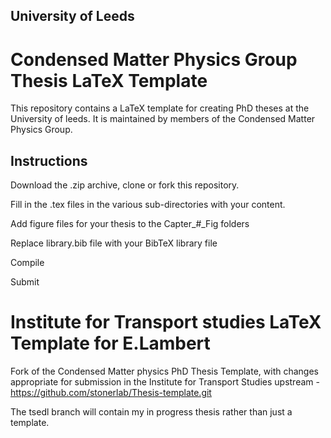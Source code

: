University of Leeds
-------------------

Condensed Matter Physics Group Thesis LaTeX Template
====================================================

This repository contains a LaTeX template for creating PhD theses at the University of leeds. It is maintained by members of the Condensed Matter Physics Group.

Instructions
------------

Download the .zip archive, clone or fork this repository.

Fill in the .tex files in the various sub-directories with your content.

Add figure files for your thesis to the Capter_#_Fig folders

Replace library.bib file with your BibTeX library file

Compile

Submit

Institute for Transport studies LaTeX Template for E.Lambert
=======================================================
Fork of the Condensed Matter physics PhD Thesis Template, with changes appropriate for submission in the Institute for Transport Studies
upstream - https://github.com/stonerlab/Thesis-template.git

The tsedl branch will contain my in progress thesis rather than just a template. 

 